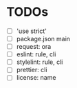 # TODOs

- [ ] 'use strict'
- [ ] package.json main
- [ ] request: ora
- [ ] eslint: rule, cli
- [ ] stylelint: rule, cli
- [ ] prettier: cli
- [ ] license: name
